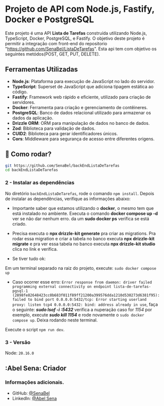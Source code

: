 # Projeto de API com Node.js, Fastify, Docker e PostgreSQL

Este projeto é uma API **Lista de Tarefas** construída utilizando Node.js, TypeScript, Docker, PostgreSQL, e Fastify. O objetivo deste projeto é permitir a integração com front-end do repositorio "https://github.com/SenaBel/ListaDeTarefas". Esta api tem com objetivo os seguintes metódos(POST, GET, PUT, DELETE).

## Ferramentas Utilizadas

- **Node.js**: Plataforma para execução de JavaScript no lado do servidor.
- **TypeScript**: Superset de JavaScript que adiciona tipagem estática ao código.
- **Fastify**: Framework web rápido e eficiente, utilizado para criação de servidores.
- **Docker**: Ferramenta para criação e gerenciamento de contêineres.
- **PostgreSQL**: Banco de dados relacional utilizado para armazenar os dados da aplicação.
- **Drizzle ORM**: ORM para manipulação de dados no banco de dados.
- **Zod**: Biblioteca para validação de dados.
- **CUID2**: Biblioteca para gerar identificadores únicos.
- **Cors**: Middleware para segurança de acesso entre diferentes origens.

## :floppy_disk: Como rodar?

```bash
git https://github.com/SenaBel/backEndListaDeTarefas
cd backEndListaDeTarefas
```

### 2 - Instalar as dependências

No diretório `backEndListaDeTarefas`, rode o comando `npm install`. Depois de instalar as dependências, verifique as informações abaixo:

- Importante saber que estamos utilizando o **docker**, o mesmo tem que está instalado no ambiente. Executa o comando **docker compose up -d** ver se não dar nenhum erro. da um **sudo docker ps** verifica se está criado.

- Precisa executa o **npx drizzle-kit generate** pra criar as migrations. Pra rodar essa migration e criar a tabela no banco executa **npx drizzle-kit migrate** e pra ver essa tabela no banco executa **npx drizzle-kit studio** clica no link e verifica.

- Se tiver tudo ok:

Em um terminal separado na raiz do projeto, execute: `sudo docker compose up`

- Caso ocorrer esse erro: `Error response from daemon: driver failed programming external connectivity on endpoint lista-de-tarefas-pgsql-1 (2898fe82648423cc0b683f011f89ff21200a399576dda1210d530273d6381f95): failed to bind port 0.0.0.0:5432/tcp: Error starting userland proxy: listen tcp4 0.0.0.0:5432: bind: address already in use`, faça o seguinte: **_sudo lsof -i :5432_** verifica a nuperação caso for _1154_ por exemplo, execute **_sudo kill 1154_** e rode novamente o `sudo docker compose up`. Deixa rodando neste terminal.

Execute o script `npm run dev`.

### 3 - Versão

Node: `20.16.0`

## :Abel Sena: Criador

### Informações adicionais.

- GitHub: [@SenaBel](https://github.com/SenaBel)
- LinkedIn: [@Abel Sena](www.linkedin.com/in/abel-sena)
